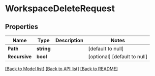 # WorkspaceDeleteRequest

## Properties
Name | Type | Description | Notes
------------ | ------------- | ------------- | -------------
**Path** | **string** |  | [default to null]
**Recursive** | **bool** |  | [optional] [default to null]

[[Back to Model list]](../README.md#documentation-for-models) [[Back to API list]](../README.md#documentation-for-api-endpoints) [[Back to README]](../README.md)


